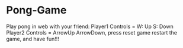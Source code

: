 # Pong-Game
Play pong in web with your friend: Player1 Controls = W: Up S: Down  Player2 Controls = ArrowUp ArrowDown, press reset game restart the game, and have fun!!!
